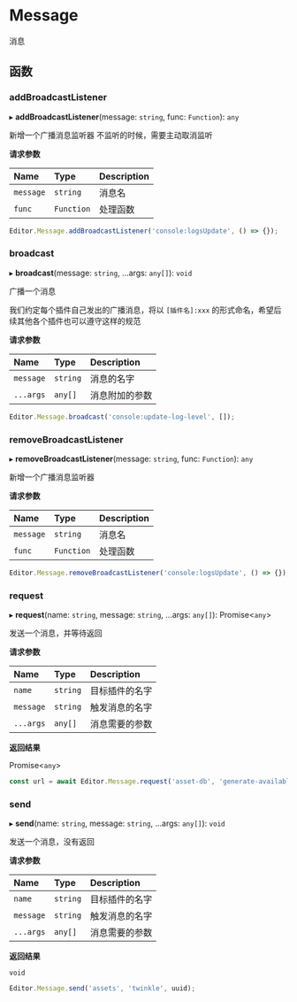# Message

消息

## 函数

### addBroadcastListener

▸ **addBroadcastListener**(message: `string`, func: `Function`): `any`

新增一个广播消息监听器
不监听的时候，需要主动取消监听

**请求参数**

| Name      | Type       | Description |
| :-------- | :--------- | :---------- |
| `message` | `string`   | 消息名      |
| `func`    | `Function` | 处理函数    |

```typescript
Editor.Message.addBroadcastListener('console:logsUpdate', () => {});
```

### broadcast

▸ **broadcast**(message: `string`, ...args: `any[]`): `void`

广播一个消息

我们约定每个插件自己发出的广播消息，将以 `[插件名]:xxx` 的形式命名，希望后续其他各个插件也可以遵守这样的规范

**请求参数**

| Name      | Type     | Description    |
| :-------- | :------- | :------------- |
| `message` | `string` | 消息的名字     |
| `...args` | `any[]`  | 消息附加的参数 |

```typescript
Editor.Message.broadcast('console:update-log-level', []);
```

### removeBroadcastListener

▸ **removeBroadcastListener**(message: `string`, func: `Function`): `any`

新增一个广播消息监听器

**请求参数**

| Name      | Type       | Description |
| :-------- | :--------- | :---------- |
| `message` | `string`   | 消息名      |
| `func`    | `Function` | 处理函数    |

```typescript
Editor.Message.removeBroadcastListener('console:logsUpdate', () => {});
```

### request

▸ **request**(name: `string`, message: `string`, ...args: `any[]`): Promise<`any`>

发送一个消息，并等待返回

**请求参数**

| Name      | Type                | Description    |
| :-------- | :------------------ | :------------- |
| `name`    | `string`            | 目标插件的名字  |
| `message` | `string`            | 触发消息的名字  |
| `...args` | `any[]`               | 消息需要的参数  |

**返回结果**

Promise<`any`>

```typescript
const url = await Editor.Message.request('asset-db', 'generate-available-url', arg);
```

### send

▸ **send**(name: `string`, message: `string`, ...args: `any[]`): `void`

发送一个消息，没有返回

**请求参数**

| Name      | Type              | Description    |
| :-------- | :---------------- | :------------- |
| `name`    | `string`          | 目标插件的名字  |
| `message` | `string`          | 触发消息的名字  |
| `...args` | `any[]`           | 消息需要的参数  |

**返回结果**

`void`

```typescript
Editor.Message.send('assets', 'twinkle', uuid);
```
